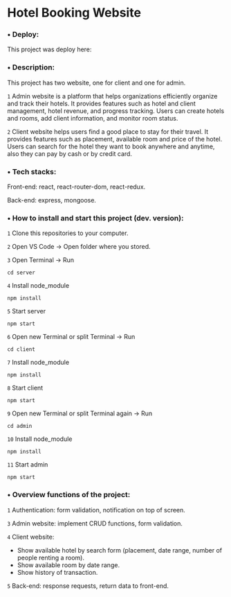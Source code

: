 # Hotel Booking Website

### • Deploy:

This project was deploy here: []()

### • Description:

This project has two website, one for client and one for admin.

`1` Admin website is a platform that helps organizations efficiently organize and track their hotels. It provides features such as hotel and client management, hotel revenue, and progress tracking. Users can create hotels and rooms, add client information, and monitor room status.

`2` Client website helps users find a good place to stay for their travel. It provides features such as placement, available room and price of the hotel. Users can search for the hotel they want to book anywhere and anytime, also they can pay by cash or by credit card.

### • Tech stacks:

Front-end: react, react-router-dom, react-redux.

Back-end: express, mongoose.

### • How to install and start this project (dev. version):

`1` Clone this repositories to your computer.

`2` Open VS Code -> Open folder where you stored.

`3` Open Terminal -> Run

```
cd server
```

`4` Install node_module

```
npm install
```

`5` Start server

```
npm start
```

`6` Open new Terminal or split Terminal -> Run

```
cd client
```

`7` Install node_module

```
npm install
```

`8` Start client

```
npm start
```

`9` Open new Terminal or split Terminal again -> Run

```
cd admin
```

`10` Install node_module

```
npm install
```

`11` Start admin

```
npm start
```

### • Overview functions of the project:

`1` Authentication: form validation, notification on top of screen.

`3` Admin website: implement CRUD functions, form validation.

`4` Client website:

- Show available hotel by search form (placement, date range, number of people renting a room).
- Show available room by date range.
- Show history of transaction.

`5` Back-end: response requests, return data to front-end.
